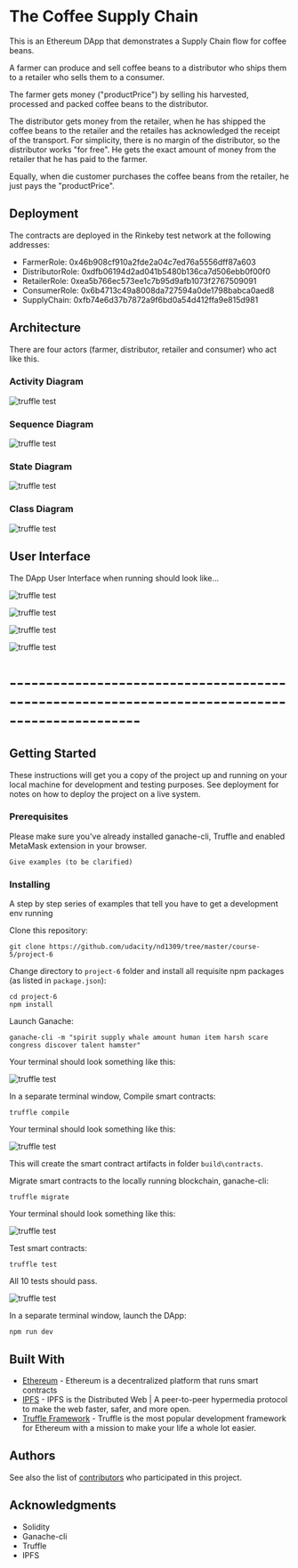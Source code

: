 # The Coffee Supply Chain

This is an Ethereum DApp that demonstrates a Supply Chain flow for coffee beans.

A farmer can produce and sell coffee beans to a distributor who ships them to a retailer who sells them to a consumer.

The farmer gets money ("productPrice") by selling his harvested, processed and packed coffee beans to the distributor.

The distributor gets money from the retailer, when he has shipped the coffee beans to the retailer and the retailes has acknowledged the receipt of the transport. For simplicity, there is no margin of the distributor, so the distributor works "for free". He gets the exact amount of money from the retailer that he has paid to the farmer.

Equally, when die customer purchases the coffee beans from the retailer, he just pays the "productPrice".

## Deployment

The contracts are deployed in the Rinkeby test network at the following addresses:

* FarmerRole: 0x46b908cf910a2fde2a04c7ed76a5556dff87a603
* DistributorRole: 0xdfb06194d2ad041b5480b136ca7d506ebb0f00f0
* RetailerRole: 0xea5b766ec573ee1c7b95d9afb1073f2767509091
* ConsumerRole: 0x6b4713c49a8008da727594a0de1798babca0aed8
* SupplyChain: 0xfb74e6d37b7872a9f6bd0a54d412ffa9e815d981

## Architecture

There are four actors (farmer, distributor, retailer and consumer) who act like this.

### Activity Diagram

![truffle test](documentation/activityDiagram.png)

### Sequence Diagram

![truffle test](documentation/sequenceDiagram.png)

### State Diagram

![truffle test](documentation/stateDiagram.png)

### Class Diagram

![truffle test](documentation/classDiagram.png)

## User Interface

The DApp User Interface when running should look like...

![truffle test](images/ftc_product_overview.png)

![truffle test](images/ftc_farm_details.png)

![truffle test](images/ftc_product_details.png)

![truffle test](images/ftc_transaction_history.png)

# ----------------------------------------------------------------------------------------------

## Getting Started

These instructions will get you a copy of the project up and running on your local machine for development and testing purposes. See deployment for notes on how to deploy the project on a live system.

### Prerequisites

Please make sure you've already installed ganache-cli, Truffle and enabled MetaMask extension in your browser.

```
Give examples (to be clarified)
```

### Installing

A step by step series of examples that tell you have to get a development env running

Clone this repository:

```
git clone https://github.com/udacity/nd1309/tree/master/course-5/project-6
```

Change directory to ```project-6``` folder and install all requisite npm packages (as listed in ```package.json```):

```
cd project-6
npm install
```

Launch Ganache:

```
ganache-cli -m "spirit supply whale amount human item harsh scare congress discover talent hamster"
```

Your terminal should look something like this:

![truffle test](images/ganache-cli.png)

In a separate terminal window, Compile smart contracts:

```
truffle compile
```

Your terminal should look something like this:

![truffle test](images/truffle_compile.png)

This will create the smart contract artifacts in folder ```build\contracts```.

Migrate smart contracts to the locally running blockchain, ganache-cli:

```
truffle migrate
```

Your terminal should look something like this:

![truffle test](images/truffle_migrate.png)

Test smart contracts:

```
truffle test
```

All 10 tests should pass.

![truffle test](images/truffle_test.png)

In a separate terminal window, launch the DApp:

```
npm run dev
```

## Built With

* [Ethereum](https://www.ethereum.org/) - Ethereum is a decentralized platform that runs smart contracts
* [IPFS](https://ipfs.io/) - IPFS is the Distributed Web | A peer-to-peer hypermedia protocol
to make the web faster, safer, and more open.
* [Truffle Framework](http://truffleframework.com/) - Truffle is the most popular development framework for Ethereum with a mission to make your life a whole lot easier.


## Authors

See also the list of [contributors](https://github.com/your/project/contributors.md) who participated in this project.

## Acknowledgments

* Solidity
* Ganache-cli
* Truffle
* IPFS
